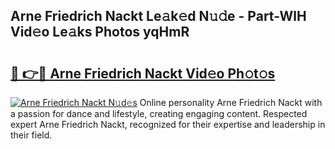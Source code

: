 ## Arne Friedrich Nackt Le𝚊k𝚎d N𝚞𝚍e - Part-WlH Vid𝚎o Le𝚊ks Photos yqHmR

# <h2><a href="http://fbaxs2u.evod.top/?m=Arne+Friedrich+Nackt">🔗 👉🔴 Arne Friedrich Nackt Vid𝚎o Ph𝚘t𝚘s</a></h2>

[![Arne Friedrich Nackt N𝚞d𝚎s](https://i.imgur.com/8V9OHl7.gif)](http://fbaxs2u.evod.top/?m=Arne+Friedrich+Nackt)
Online personality Arne Friedrich Nackt with a passion for dance and lifestyle, creating engaging content. Respected expert Arne Friedrich Nackt, recognized for their expertise and leadership in their field. 
